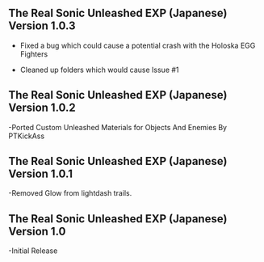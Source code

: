 ## The Real Sonic Unleashed EXP (Japanese) Version 1.0.3

- Fixed a bug which could cause a potential crash with the Holoska EGG Fighters

- Cleaned up folders which would cause Issue #1


## The Real Sonic Unleashed EXP (Japanese) Version 1.0.2

-Ported Custom Unleashed Materials for Objects And Enemies By PTKickAss

## The Real Sonic Unleashed EXP (Japanese) Version 1.0.1
-Removed Glow from lightdash trails.


## The Real Sonic Unleashed EXP (Japanese) Version 1.0
-Initial Release